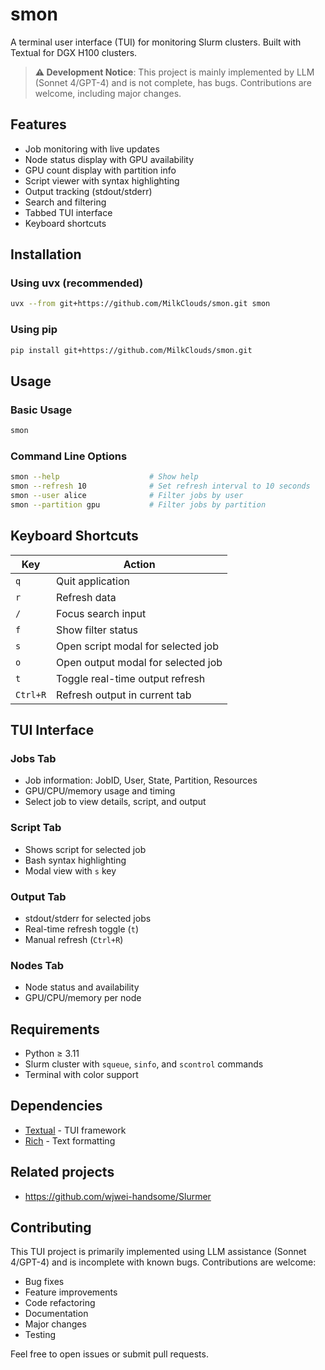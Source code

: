 # smon

A terminal user interface (TUI) for monitoring Slurm clusters. Built with Textual for DGX H100 clusters.

> **⚠️ Development Notice**: This project is mainly implemented by LLM (Sonnet 4/GPT-4) and is not complete, has bugs. Contributions are welcome, including major changes.

## Features

- Job monitoring with live updates
- Node status display with GPU availability
- GPU count display with partition info
- Script viewer with syntax highlighting
- Output tracking (stdout/stderr)
- Search and filtering
- Tabbed TUI interface
- Keyboard shortcuts

## Installation

### Using uvx (recommended)

```sh
uvx --from git+https://github.com/MilkClouds/smon.git smon
```

### Using pip

```sh
pip install git+https://github.com/MilkClouds/smon.git
```

## Usage

### Basic Usage

```sh
smon
```

### Command Line Options

```sh
smon --help                    # Show help
smon --refresh 10              # Set refresh interval to 10 seconds
smon --user alice              # Filter jobs by user
smon --partition gpu           # Filter jobs by partition
```

## Keyboard Shortcuts

| Key | Action |
|-----|--------|
| `q` | Quit application |
| `r` | Refresh data |
| `/` | Focus search input |
| `f` | Show filter status |
| `s` | Open script modal for selected job |
| `o` | Open output modal for selected job |
| `t` | Toggle real-time output refresh |
| `Ctrl+R` | Refresh output in current tab |

## TUI Interface

### Jobs Tab
- Job information: JobID, User, State, Partition, Resources
- GPU/CPU/memory usage and timing
- Select job to view details, script, and output

### Script Tab
- Shows script for selected job
- Bash syntax highlighting
- Modal view with `s` key

### Output Tab
- stdout/stderr for selected jobs
- Real-time refresh toggle (`t`)
- Manual refresh (`Ctrl+R`)

### Nodes Tab
- Node status and availability
- GPU/CPU/memory per node

## Requirements

- Python ≥ 3.11
- Slurm cluster with `squeue`, `sinfo`, and `scontrol` commands
- Terminal with color support

## Dependencies

- [Textual](https://github.com/Textualize/textual) - TUI framework
- [Rich](https://github.com/Textualize/rich) - Text formatting

## Related projects

- https://github.com/wjwei-handsome/Slurmer

## Contributing

This TUI project is primarily implemented using LLM assistance (Sonnet 4/GPT-4) and is incomplete with known bugs. Contributions are welcome:

- Bug fixes
- Feature improvements
- Code refactoring
- Documentation
- Major changes
- Testing

Feel free to open issues or submit pull requests.
